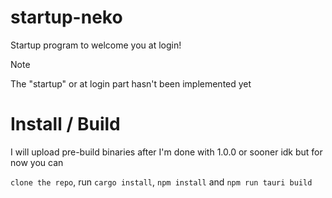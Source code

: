 # startup-neko
 Startup program to welcome you at login!

> [!NOTE]
 The "startup" or at login part hasn't been implemented yet

 # Install / Build
 I will upload pre-build binaries after I'm done with 1.0.0 or sooner idk but for now you can
 
```clone the repo```, run ```cargo install```, ```npm install``` and ```npm run tauri build```
